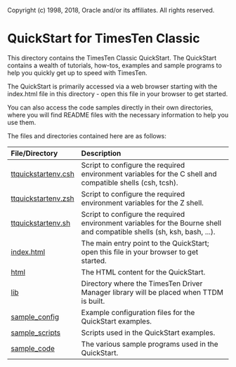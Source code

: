 Copyright (c) 1998, 2018, Oracle and/or its affiliates. All rights reserved.

# QuickStart for TimesTen Classic

This directory contains the TimesTen Classic QuickStart. The QuickStart contains a wealth of tutorials, how-tos, examples and sample programs to help you quickly get up to speed with TimesTen. 

The QuickStart is primarily accessed via a web browser starting with the index.html file in this directory - open this file in your browser to get started. 

You can also access the code samples directly in their own directories, where you will find README files with the necessary information to help you use them.

The files and directories contained here are as follows:

| File/Directory                               | Description                              |
| :------------------------------------------- | :----------                           |
| [ttquickstartenv.csh](./ttquickstartenv.csh) | Script to configure the required environment variables for the C shell and compatible shells (csh, tcsh). |
| [ttquickstartenv.zsh](./ttquickstartenv.zsh)  | Script to configure the required environment variables for the Z shell. |
| [ttquickstartenv.sh](./ttquickstartenv.sh)   | Script to configure the required environment variables for the Bourne shell and compatible shells (sh, ksh, bash, ...). |
| [index.html](./index.html)   | The main entry point to the QuickStart; open this file in your browser to get started. |
| [html](./html)   | The HTML content for the QuickStart. |
| [lib](./lib)   | Directory where the TimesTen Driver Manager library will be placed when TTDM is built. |
| [sample_config](./sample_config)           | Example configuration files for the QuickStart examples. |
| [sample_scripts](./sample_scripts)           | Scripts used in the QuickStart examples. |
| [sample_code](./sample_code)                 | The various sample programs used in the QuickStart. |